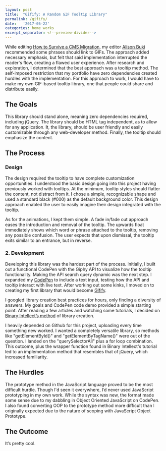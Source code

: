 ```yaml
---
layout: post
title:  "Gifify: A Random GIF Tooltip Library"
permalink: /gifify/
date:   '2017-05-22'
categories: home works
excerpt_separator: <!--preview-divider-->
---
```

While editing <a href="/2016/02/surviving-cms-migrations/">How to Survive a CMS Migration</a>, my editor <a href="http://www.alisonbuki.com/" target="_blank">Alison Buki</a> recommended some phrases should link to GIFs. The approach added necessary emphasis, but felt that said implementation interrupted the reader's flow, creating a flawed user experience. <!--preview-divider-->After research and exploration, I determined that the best approach was a tooltip method. The self-imposed restriction that my portfolio have zero dependencies created hurdles with the implementation. For this approach to work, I would have to make my own GIF-based tooltip library, one that people could share and distribute easily.

## The Goals
This library should stand alone, meaning zero dependencies required, including jQuery. The library should be HTML tag independent, as to allow for any application. It, the library, should be user friendly and easily customizable through any web-developer method. Finally, the tooltip should emphasize the content.

## The Process
### **Design**
The design required the tooltip to have complete customization opportunities. I understood the basic design going into this project having previously worked with tooltips. At the minimum, tooltip styles should flatter the content, not distract from it. I chose a simple, recognizable shape and used a standard black (#000) as the default background color. This design approach enabled the user to easily imagine their design integrated with the tooltip.

As for the animations, I kept them simple. A fade in/fade out approach eases the introduction and removal of the tooltip. The upwards float immediately shows which word or phrase attached to the tooltip, removing any possible confusion. The user expects that upon dismissal, the tooltip exits similar to an entrance, but in reverse.

### **2. Development**
Developing this library was the hardest part of the process. Initially, I built out a functional CodePen with the Giphy API to visualize how the tooltip functionality. Making the API search query dynamic was the next step. I expanded my <a href="http://codepen.io/acjdesigns/pen/JXowWg" target="_blank">CodePen</a> to include a text input, testing how the API and tooltip interact with live text. After working out some kinks, I moved on to creating my first library that would become <a href="https://github.com/twaffl3s/giphify" target="_blank">Gifify</a>.

I googled library creation best practices  for hours, only finding a diversity of answers. My goals and CodePen code demo provided a simple starting point. After reading a few articles and watching some tutorials, I decided on <a href="http://www.binaryintellect.net/articles/596d0c4b-eb24-4504-a379-e36dae020393.aspx" target="_blank">Binary Intellect’s method</a> of library creation.

I heavily depended on Github for this project, uploading every time something new worked. I wanted a completely versatile library, so methods like "getElementById()" and "getElementByTagName()" were out of the question. I landed on the "querySelectorAll" plus a for loop combination. This outcome, plus the wrapper function found in Binary Intellect's tutorial led to an implementation method that resembles that of jQuery, which increased familiarity.

## The Hurdles
The prototype method in the JavaScript language proved to be the most difficult hurdle. Though I'd seen it everywhere, I’d never used JavaScript prototyping in my own work. While the syntax was new, the format made some sense due to my dabbling in Object Oriented JavaScript on CodePen. I also found converting OOP to the prototype method more difficult than I originally expected due to the nature of scoping with JavaScript Object Prototype.

## The Outcome

<span class="tooltip">It’s</span> <span class="tooltip">pretty</span> <span class="tooltip">cool</span>.
